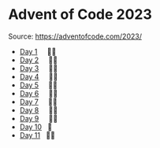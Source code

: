 # Advent of Code 2023

Source: https://adventofcode.com/2023/

- [Day 1](Day1/) &nbsp; &nbsp; 🌟🌟
- [Day 2](Day2/) &nbsp; &nbsp; 🌟🌟
- [Day 3](Day3/) &nbsp; &nbsp; 🌟🌟
- [Day 4](Day4/) &nbsp; &nbsp; 🌟🌟
- [Day 5](Day5/) &nbsp; &nbsp; 🌟🌟
- [Day 6](Day6/) &nbsp; &nbsp; 🌟🌟
- [Day 7](Day7/) &nbsp; &nbsp; 🌟🌟
- [Day 8](Day8/) &nbsp; &nbsp; 🌟🌟
- [Day 9](Day9/) &nbsp; &nbsp; 🌟🌟
- [Day 10](Day10/)      &nbsp; 🌟
- [Day 11](Day11/)      &nbsp; 🌟🌟
